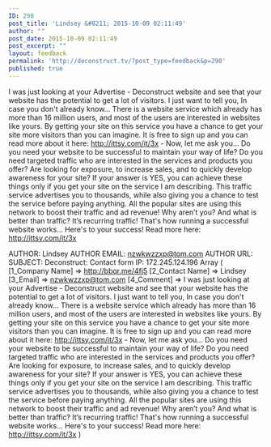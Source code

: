 ```yaml
---
ID: 290
post_title: 'Lindsey &#8211; 2015-10-09 02:11:49'
author: ""
post_date: 2015-10-09 02:11:49
post_excerpt: ""
layout: feedback
permalink: 'http://deconstruct.tv/?post_type=feedback&p=290'
published: true
---
```

I was just looking at your Advertise - Deconstruct website and see that your website has the potential to get a lot of visitors. I just want to tell you, In case you don't already know... There is a website service which already has more than 16 million users, and most of the users are interested in websites like yours. By getting your site on this service you have a chance to get your site more visitors than you can imagine. It is free to sign up and you can read more about it here: http://ittsy.com/it/3x - Now, let me ask you... Do you need your website to be successful to maintain your way of life? Do you need targeted traffic who are interested in the services and products you offer? Are looking for exposure, to increase sales, and to quickly develop awareness for your site? If your answer is YES, you can achieve these things only if you get your site on the service I am describing. This traffic service advertises you to thousands, while also giving you a chance to test the service before paying anything. All the popular sites are using this network to boost their traffic and ad revenue! Why aren’t you? And what is better than traffic? It’s recurring traffic! That's how running a successful website works... Here's to your success! Read more here: http://ittsy.com/it/3x
<!--more-->
AUTHOR: Lindsey
AUTHOR EMAIL: nzwkwzzxp@tom.com
AUTHOR URL: 
SUBJECT: Deconstruct: Contact form
IP: 172.245.124.196
Array
(
    [1_Company Name] =&gt; http://bbqr.me/4fj5
    [2_Contact Name] =&gt; Lindsey
    [3_Email] =&gt; nzwkwzzxp@tom.com
    [4_Comment] =&gt; I was just looking at your Advertise - Deconstruct website and see that your website has the potential to get a lot of visitors. I just want to tell you, In case you don't already know... There is a website service which already has more than 16 million users, and most of the users are interested in websites like yours. By getting your site on this service you have a chance to get your site more visitors than you can imagine. It is free to sign up and you can read more about it here: http://ittsy.com/it/3x - Now, let me ask you... Do you need your website to be successful to maintain your way of life? Do you need targeted traffic who are interested in the services and products you offer? Are looking for exposure, to increase sales, and to quickly develop awareness for your site? If your answer is YES, you can achieve these things only if you get your site on the service I am describing. This traffic service advertises you to thousands, while also giving you a chance to test the service before paying anything. All the popular sites are using this network to boost their traffic and ad revenue! Why aren’t you? And what is better than traffic? It’s recurring traffic! That's how running a successful website works... Here's to your success! Read more here: http://ittsy.com/it/3x
)
